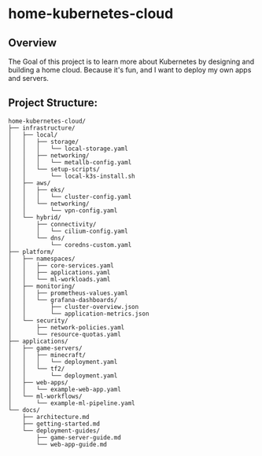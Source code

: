  # home-kubernetes-cloud
## Overview
The Goal of this project is to learn more about Kubernetes by designing and building a home cloud. Because it's fun, and I want to deploy my own apps and servers. 

## Project Structure:
```
home-kubernetes-cloud/
├── infrastructure/
│   ├── local/
│   │   ├── storage/
│   │   │   └── local-storage.yaml
│   │   ├── networking/
│   │   │   └── metallb-config.yaml
│   │   └── setup-scripts/
│   │       └── local-k3s-install.sh
│   ├── aws/
│   │   ├── eks/
│   │   │   └── cluster-config.yaml
│   │   └── networking/
│   │       └── vpn-config.yaml
│   └── hybrid/
│       ├── connectivity/
│       │   └── cilium-config.yaml
│       └── dns/
│           └── coredns-custom.yaml
├── platform/
│   ├── namespaces/
│   │   ├── core-services.yaml
│   │   ├── applications.yaml
│   │   └── ml-workloads.yaml
│   ├── monitoring/
│   │   ├── prometheus-values.yaml
│   │   └── grafana-dashboards/
│   │       ├── cluster-overview.json
│   │       └── application-metrics.json
│   └── security/
│       ├── network-policies.yaml
│       └── resource-quotas.yaml
├── applications/
│   ├── game-servers/
│   │   ├── minecraft/
│   │   │   └── deployment.yaml
│   │   └── tf2/
│   │       └── deployment.yaml
│   ├── web-apps/
│   │   └── example-web-app.yaml
│   └── ml-workflows/
│       └── example-ml-pipeline.yaml
└── docs/
    ├── architecture.md
    ├── getting-started.md
    └── deployment-guides/
        ├── game-server-guide.md
        └── web-app-guide.md
```
